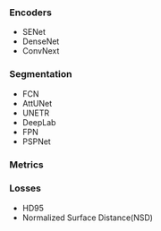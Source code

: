 ### Encoders

* SENet
* DenseNet
* ConvNext

### Segmentation

* FCN
* AttUNet
* UNETR
* DeepLab
* FPN
* PSPNet

### Metrics

### Losses

* HD95
* Normalized Surface Distance(NSD)